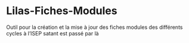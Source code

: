 # Lilas-Fiches-Modules
 Outil pour la création et la mise à jour des fiches modules des différents cycles à l’ISEP
satant est passé par là
